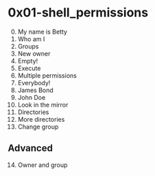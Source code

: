 <h1>0x01-shell_permissions</h1>

00. My name is Betty<br>
01. Who am I<br>
02. Groups<br>
03. New owner<br>
04. Empty!<br>
05. Execute<br>
06. Multiple permissions<br>
07. Everybody!<br>
08. James Bond<br>
09. John Doe<br>
10. Look in the mirror<br>
11. Directories<br>
12. More directories<br>
13. Change group<br>

<h2>Advanced</h2>

14. Owner and group<br>
